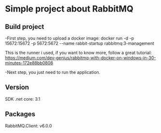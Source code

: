 # Simple project about RabbitMQ

## Build project

-First step, you need to upload a docker image: 
docker run -d -p 15672:15672 -p 5672:5672 --name rabbit-startup rabbitmq:3-management

This is the runner i used, if you want to know more, follow a great tutorial: 
https://medium.com/dev-genius/rabbitmq-with-docker-on-windows-in-30-minutes-172e88bb0808

-Next step, you just need to run the application.

## Version
SDK .net core: 3.1

## Packages
RabbitMQ.Client: v6.0.0
